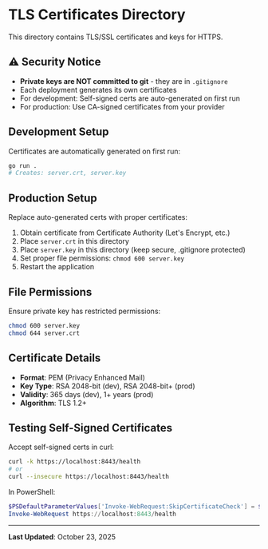 # TLS Certificates Directory

This directory contains TLS/SSL certificates and keys for HTTPS.

## ⚠️ Security Notice

- **Private keys are NOT committed to git** - they are in `.gitignore`
- Each deployment generates its own certificates
- For development: Self-signed certs are auto-generated on first run
- For production: Use CA-signed certificates from your provider

## Development Setup

Certificates are automatically generated on first run:

```bash
go run .
# Creates: server.crt, server.key
```

## Production Setup

Replace auto-generated certs with proper certificates:

1. Obtain certificate from Certificate Authority (Let's Encrypt, etc.)
2. Place `server.crt` in this directory
3. Place `server.key` in this directory (keep secure, .gitignore protected)
4. Set proper file permissions: `chmod 600 server.key`
5. Restart the application

## File Permissions

Ensure private key has restricted permissions:

```bash
chmod 600 server.key
chmod 644 server.crt
```

## Certificate Details

- **Format**: PEM (Privacy Enhanced Mail)
- **Key Type**: RSA 2048-bit (dev), RSA 2048-bit+ (prod)
- **Validity**: 365 days (dev), 1+ years (prod)
- **Algorithm**: TLS 1.2+

## Testing Self-Signed Certificates

Accept self-signed certs in curl:

```bash
curl -k https://localhost:8443/health
# or
curl --insecure https://localhost:8443/health
```

In PowerShell:

```powershell
$PSDefaultParameterValues['Invoke-WebRequest:SkipCertificateCheck'] = $true
Invoke-WebRequest https://localhost:8443/health
```

---

**Last Updated**: October 23, 2025
